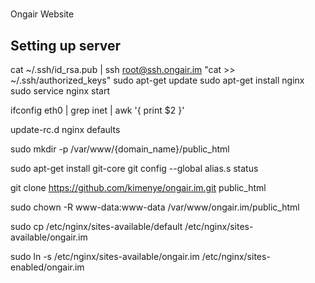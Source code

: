 # 

Ongair Website

## Setting up server


cat ~/.ssh/id_rsa.pub | ssh root@ssh.ongair.im "cat >> ~/.ssh/authorized_keys"
sudo apt-get update
sudo apt-get install nginx
sudo service nginx start

ifconfig eth0 | grep inet | awk '{ print $2 }'

update-rc.d nginx defaults


sudo mkdir -p /var/www/{domain_name}/public_html

sudo apt-get install git-core
git config --global alias.s status

git clone https://github.com/kimenye/ongair.im.git public_html

sudo chown -R www-data:www-data /var/www/ongair.im/public_html

sudo cp /etc/nginx/sites-available/default /etc/nginx/sites-available/ongair.im


sudo ln -s /etc/nginx/sites-available/ongair.im /etc/nginx/sites-enabled/ongair.im